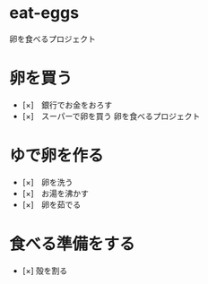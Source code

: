 # eat-eggs
卵を食べるプロジェクト
# 卵を買う
- [×]　銀行でお金をおろす
- [×]　スーパーで卵を買う
卵を食べるプロジェクト
# ゆで卵を作る
- [×]　卵を洗う
- [×]　お湯を沸かす
- [×]　卵を茹でる
# 食べる準備をする
- [×]  殻を割る
